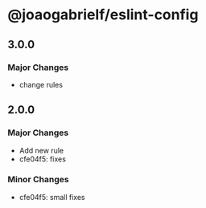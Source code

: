 # @joaogabrielf/eslint-config

## 3.0.0

### Major Changes

- change rules

## 2.0.0

### Major Changes

- Add new rule
- cfe04f5: fixes

### Minor Changes

- cfe04f5: small fixes
